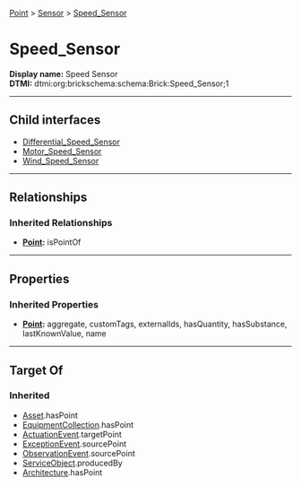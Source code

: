 [Point](../../Point.md) > [Sensor](../Sensor.md) > [Speed_Sensor](#)
# Speed_Sensor

**Display name:** Speed Sensor<br />
**DTMI:** dtmi:org:brickschema:schema:Brick:Speed_Sensor;1

---

## Child interfaces
* [Differential_Speed_Sensor](Differential_Speed_Sensor.md)
* [Motor_Speed_Sensor](Motor_Speed_Sensor.md)
* [Wind_Speed_Sensor](Wind_Speed_Sensor.md)

---

## Relationships
### Inherited Relationships
* **[Point](../../Point.md):** isPointOf

---

## Properties
### Inherited Properties
* **[Point](../../Point.md):** aggregate, customTags, externalIds, hasQuantity, hasSubstance, lastKnownValue, name

---

## Target Of
### Inherited
* [Asset](../../../Asset/Asset.md).hasPoint
* [EquipmentCollection](../../../Collection/AssetCollection/EquipmentCollection/EquipmentCollection.md).hasPoint
* [ActuationEvent](../../../Event/PointEvent/ActuationEvent.md).targetPoint
* [ExceptionEvent](../../../Event/PointEvent/ExceptionEvent.md).sourcePoint
* [ObservationEvent](../../../Event/PointEvent/ObservationEvent.md).sourcePoint
* [ServiceObject](../../../Information/ServiceObject/ServiceObject.md).producedBy
* [Architecture](../../../Space/Architecture/Architecture.md).hasPoint
